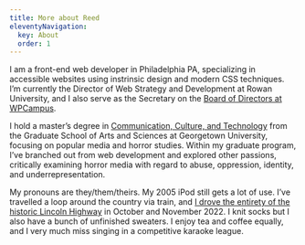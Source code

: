 ```yaml
---
title: More about Reed
eleventyNavigation:
  key: About
  order: 1
---
```


I am a front-end web developer in Philadelphia PA, specializing in accessible websites using instrinsic design and modern CSS techniques. I’m currently the Director of Web Strategy and Development at Rowan University, and I also serve as the Secretary on the [Board of Directors at WPCampus](https://www.wpcampus.org/governance/board/).

I hold a master’s degree in [Communication, Culture, and Technology](https://cct.georgetown.edu/) from the Graduate School of Arts and Sciences at Georgetown University, focusing on popular media and horror studies. Within my graduate program, I’ve branched out from web development and explored other passions, critically examining horror media with regard to abuse, oppression, identity, and underrepresentation.

My pronouns are they/them/theirs. My 2005 iPod still gets a lot of use. I’ve travelled a loop around the country via train, and [I drove the entirety of the historic Lincoln Highway](https://lincolnhighwayjournal.com/) in October and November 2022. I knit socks but I also have a bunch of unfinished sweaters. I enjoy tea and coffee equally, and I very much miss singing in a competitive karaoke league.
